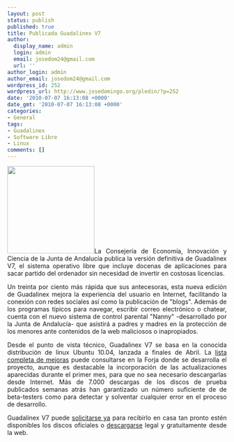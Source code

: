 ```yaml
---
layout: post
status: publish
published: true
title: Publicada Guadalinex V7
author:
  display_name: admin
  login: admin
  email: josedom24@gmail.com
  url: ''
author_login: admin
author_email: josedom24@gmail.com
wordpress_id: 252
wordpress_url: http://www.josedomingo.org/pledin/?p=252
date: '2010-07-07 16:13:08 +0000'
date_gmt: '2010-07-07 16:13:08 +0000'
categories:
- General
tags:
- Guadalinex
- Software Libre
- Linux
comments: []
---
```

<p style="text-align: justify;"><a href="http://www.josedomingo.org/pledin/wp-content/uploads/2010/07/image_mini.jpeg"><img class="alignleft size-full wp-image-253" title="image_mini" src="http://www.josedomingo.org/pledin/wp-content/uploads/2010/07/image_mini.jpeg" alt="" width="200" height="200" /></a>La Consejer&iacute;a de Econom&iacute;a, Innovaci&oacute;n y Ciencia de la Junta de Andaluc&iacute;a publica la versi&oacute;n definitiva de Guadalinex V7, el sistema operativo libre que incluye docenas de aplicaciones para sacar partido del ordenador sin necesidad de invertir en costosas licencias.</p>
<p style="text-align: justify;">Un treinta por ciento m&aacute;s r&aacute;pida que sus antecesoras, esta nueva edici&oacute;n de Guadalinex mejora la experiencia del usuario en Internet, facilitando la conexi&oacute;n con redes sociales as&iacute; como la publicaci&oacute;n de "blogs". Adem&aacute;s de los programas t&iacute;picos para navegar, escribir correo electr&oacute;nico o chatear, cuenta con el nuevo sistema de control parental "Nanny" -desarrollado por la Junta de Andaluc&iacute;a- que asistir&aacute; a padres y madres en la protecci&oacute;n de los menores ante contenidos de la web maliciosos o inapropiados.</p>
<p style="text-align: justify;">Desde el punto de vista t&eacute;cnico, Guadalinex V7 se basa en la conocida distribuci&oacute;n de linux Ubuntu 10.04, lanzada a finales de Abril. La <a href="http://forja.guadalinex.org/webs/guadalinexv7/doku.php?id=diferencias_entre_ubuntu_lucid_y_guadalinex_v7">lista completa de mejoras</a> puede consultarse en la Forja donde se desarrolla el proyecto, aunque es destacable la incorporaci&oacute;n de las actualizaciones aparecidas durante el primer mes, para que no sea necesario descargarlas desde Internet. M&aacute;s de 7.000 descargas de los discos de prueba publicados semanas atr&aacute;s han garantizado un n&uacute;mero suficiente de de beta-testers como para detectar y solventar cualquier error en el proceso de desarrollo.</p>
<p style="text-align: justify;">Guadalinex V7 puede <a href="http://www.guadalinex.org/donde-conseguirlo/formulario-de-peticion-de-cds">solicitarse ya</a> para recibirlo en casa tan pronto est&eacute;n disponibles los discos oficiales o <a href="http://www.guadalinex.org/descargador/index.php?nombre=guadalinex-v7-desktop-i386-final.iso">descargarse</a> legal y gratuitamente desde la web.</p>
